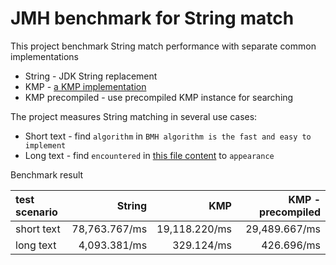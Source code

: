 # JMH benchmark for String match

This project benchmark String match performance with separate common implementations

* String - JDK String replacement
* KMP - [a KMP implementation](https://gist.github.com/shoenig/1430733/250b4184dc4a2dd31aa136e2fbdded5f90489a64)
* KMP precompiled - use precompiled KMP instance for searching 

The project measures String matching in several use cases:

* Short text - find `algorithm` in `BMH algorithm is the fast and easy to implement`
* Long text - find `encountered` in [this file content](https://github.com/greenlaw110/Benchmark4StringReplace/blob/master/src/main/resources/long_str.txt) to `appearance`

Benchmark result

| test scenario | String | KMP | KMP - precompiled |
| :---         |  ---: | ---: | ---: |
| short text | 78,763.767/ms | 19,118.220/ms | 29,489.667/ms |
| long text | 4,093.381/ms | 329.124/ms | 426.696/ms |

